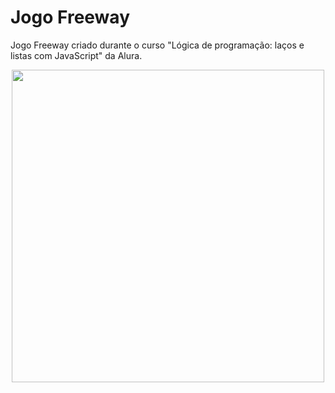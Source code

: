 # Jogo Freeway

Jogo Freeway criado durante o curso "Lógica de programação: laços e listas com JavaScript" da Alura.

<div align="center">
<img src="https://github.com/anacfassis/p5.js-freeway-game/assets/127503500/851f0ab4-f5cc-4efc-928f-1c4205fce93c" width="500px" />
</div>

